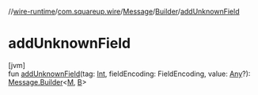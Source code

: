 //[wire-runtime](../../../../index.md)/[com.squareup.wire](../../index.md)/[Message](../index.md)/[Builder](index.md)/[addUnknownField](add-unknown-field.md)

# addUnknownField

[jvm]\
fun [addUnknownField](add-unknown-field.md)(tag: [Int](https://kotlinlang.org/api/latest/jvm/stdlib/kotlin/-int/index.html), fieldEncoding: FieldEncoding, value: [Any](https://kotlinlang.org/api/latest/jvm/stdlib/kotlin/-any/index.html)?): [Message.Builder](index.md)&lt;[M](index.md), [B](index.md)&gt;
